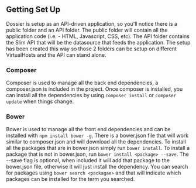 ## Getting Set Up

Dossier is setup as an API-driven application, so you'll notice there is a
public folder and an API folder. The public folder will contain all the
application code (i.e. - HTML, Javascript, CSS, etc). The API folder contains
the Slim API that will be the datasource that feeds the application. The setup
has been created this way so those 2 folders can be setup on different
VirtualHosts and the API can stand alone.

### Composer

Composer is used to manage all the back end dependencies, a composer.json is
included in the project. Once composer is installed, you can install all the
dependencies by using ```composer install``` or ```composer update``` when
things change.

### Bower

Bower is used to manage all the front end dependencies and can be installed with
```npm install bower -g```. There is a bower.json file that will work similar to
composer.json and will download all the dependencies. To install all the
packages that are in bower.json simply run ```bower install```. To install a
package that is not in bower.json, run ```bower install <package> --save```. The
--save flag is optional, when included it will add that package to the
bower.json file, otherwise it will just install the dependency. You can search
for packages using ```bower search <packagae>``` and that will indicate which
packages can be installed for the term you searched.
